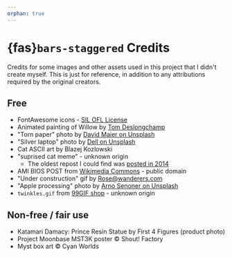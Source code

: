 ```yaml
---
orphan: true
---
```

# {fas}`bars-staggered` Credits
Credits for some images and other assets used in this project that I didn't create myself.
This is just for reference, in addition to any attributions required by the original creators.

## Free
* FontAwesome icons - [SIL OFL License](https://fontawesome.com/license/free)
* Animated painting of Willow by [Tom Deslongchamp](https://www.tomdeslongchamp.com)
* "Torn paper" photo by [David Maier on Unsplash]( https://unsplash.com/photos/nSHEKTHRm0U)
* "Silver laptop" photo by [Dell on Unsplash](https://unsplash.com/photos/uWFFw7leQNI)
* Cat ASCII art by Blazej Kozlowski
* "suprised cat meme" - unknown origin
  * The oldest repost I could find was [posted in 2014](https://www.flickr.com/photos/54125007@N08/15634745431)
* AMI BIOS POST from [Wikimedia Commons](https://commons.wikimedia.org/wiki/File:POST_P5KPL.jpg) - public domain
* "Under construction" gif by Rose@wanderers.com
* "Apple processing" photo by [Arno Senoner on Unsplash](https://unsplash.com/photos/oLS6IxceVNs)
* `twinkles.gif` from [99GIF shop](https://99gifshop.neocities.org) - unknown origin

## Non-free / fair use
* Katamari Damacy: Prince Resin Statue by First 4 Figures (product photo)
* Project Moonbase MST3K poster ©️ Shout! Factory
* Myst box art ©️ Cyan Worlds
